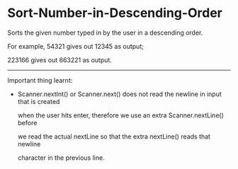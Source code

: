 # Sort-Number-in-Descending-Order

Sorts the given number typed in by the user in a descending order.

For example, 54321 gives out 12345 as output;

223166 gives out 663221 as output.

----------

Important thing learnt:

-  Scanner.nextInt() or Scanner.next() does not read the newline in input that is created

	 when the user hits enter, therefore we use an extra Scanner.nextLine() before
   
	 we read the actual nextLine so that the extra nextLine() reads that newline
   
	 character in the previous line.
